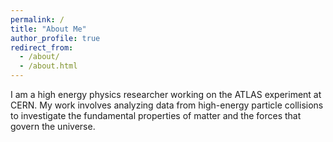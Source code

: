 ```yaml
---
permalink: /
title: "About Me"
author_profile: true
redirect_from: 
  - /about/
  - /about.html
---
```


I am a high energy physics researcher working on the ATLAS experiment at CERN. My work involves analyzing data from high-energy particle collisions to investigate the fundamental properties of matter and the forces that govern the universe.
